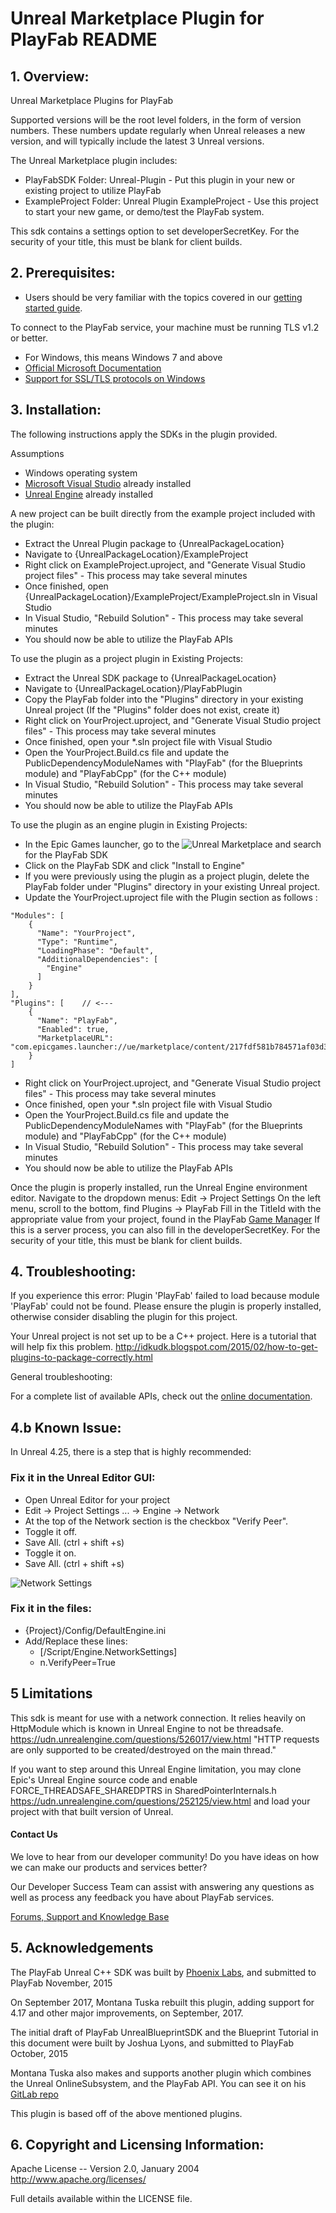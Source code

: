 # Unreal Marketplace Plugin for PlayFab README

## 1. Overview:

Unreal Marketplace Plugins for PlayFab

Supported versions will be the root level folders, in the form of version numbers. These numbers update regularly when Unreal releases a new version, and will typically include the latest 3 Unreal versions.

The Unreal Marketplace plugin includes:

* PlayFabSDK Folder: Unreal-Plugin - Put this plugin in your new or existing project to utilize PlayFab
* ExampleProject Folder: Unreal Plugin ExampleProject - Use this project to start your new game, or demo/test the PlayFab system.

This sdk contains a settings option to set developerSecretKey.  For the security of your title, this must be blank for client builds.

## 2. Prerequisites:

* Users should be very familiar with the topics covered in our [getting started guide](https://learn.microsoft.com/en-us/gaming/playfab/sdks/unreal/quickstart).

To connect to the PlayFab service, your machine must be running TLS v1.2 or better.
* For Windows, this means Windows 7 and above
* [Official Microsoft Documentation](https://msdn.microsoft.com/en-us/library/windows/desktop/aa380516%28v=vs.85%29.aspx)
* [Support for SSL/TLS protocols on Windows](http://blogs.msdn.com/b/kaushal/archive/2011/10/02/support-for-ssl-tls-protocols-on-windows.aspx)


## 3. Installation:

The following instructions apply the SDKs in the plugin provided.

Assumptions

* Windows operating system
* [Microsoft Visual Studio](https://www.visualstudio.com/en-us/products/visual-studio-community-vs.aspx) already installed
* [Unreal Engine](https://www.unrealengine.com/dashboard) already installed

A new project can be built directly from the example project included with the plugin:

* Extract the Unreal Plugin package to {UnrealPackageLocation}
* Navigate to {UnrealPackageLocation}/ExampleProject
* Right click on ExampleProject.uproject, and "Generate Visual Studio project files" - This process may take several minutes
* Once finished, open {UnrealPackageLocation}/ExampleProject/ExampleProject.sln in Visual Studio
* In Visual Studio, "Rebuild Solution" - This process may take several minutes
* You should now be able to utilize the PlayFab APIs

To use the plugin as a project plugin in Existing Projects:
* Extract the Unreal SDK package to {UnrealPackageLocation}
* Navigate to {UnrealPackageLocation}/PlayFabPlugin
* Copy the PlayFab folder into the "Plugins" directory in your existing Unreal project (If the "Plugins" folder does not exist, create it)
* Right click on YourProject.uproject, and "Generate Visual Studio project files" - This process may take several minutes
* Once finished, open your *.sln project file with Visual Studio
* Open the YourProject.Build.cs file and update the PublicDependencyModuleNames with "PlayFab" (for the Blueprints module) and "PlayFabCpp" (for the C++ module)
* In Visual Studio, "Rebuild Solution" - This process may take several minutes
* You should now be able to utilize the PlayFab APIs

To use the  plugin as an engine plugin in Existing Projects:
* In the Epic Games launcher, go to the ![Unreal Marketplace](images/Marketplace.PNG) and search for the PlayFab SDK
* Click on the PlayFab SDK and click "Install to Engine"
* If you were previously using the plugin as a project plugin, delete the PlayFab folder under "Plugins" directory in your existing Unreal project.
* Update the YourProject.uproject file with the Plugin section as follows :
```
"Modules": [
    {
      "Name": "YourProject",
      "Type": "Runtime",
      "LoadingPhase": "Default",
      "AdditionalDependencies": [
        "Engine"
      ]
    }
],
"Plugins": [    // <---
    {
      "Name": "PlayFab",
      "Enabled": true,
      "MarketplaceURL": "com.epicgames.launcher://ue/marketplace/content/217fdf581b784571af03d3fb6580368f"
    }
]
```
* Right click on YourProject.uproject, and "Generate Visual Studio project files" - This process may take several minutes
* Once finished, open your *.sln project file with Visual Studio
* Open the YourProject.Build.cs file and update the PublicDependencyModuleNames with "PlayFab" (for the Blueprints module) and "PlayFabCpp" (for the C++ module)
* In Visual Studio, "Rebuild Solution" - This process may take several minutes
* You should now be able to utilize the PlayFab APIs

Once the plugin is properly installed, run the Unreal Engine environment editor.
Navigate to the dropdown menus:  Edit -> Project Settings
On the left menu, scroll to the bottom, find Plugins -> PlayFab
Fill in the TitleId with the appropriate value from your project, found in the PlayFab [Game Manager](https://developer.playfab.com/)
If this is a server process, you can also fill in the developerSecretKey.  For the security of your title, this must be blank for client builds.

## 4. Troubleshooting:

If you experience this error:
Plugin 'PlayFab' failed to load because module 'PlayFab' could not be found.  Please ensure the plugin is properly installed, otherwise consider disabling the plugin for this project.

Your Unreal project is not set up to be a C++ project.  Here is a tutorial that will help fix this problem.
http://idkudk.blogspot.com/2015/02/how-to-get-plugins-to-package-correctly.html

General troubleshooting:

For a complete list of available APIs, check out the [online documentation](https://learn.microsoft.com/en-us/rest/api/playfab/).

## 4.b Known Issue:

In Unreal 4.25, there is a step that is highly recommended:

### Fix it in the Unreal Editor GUI:

* Open Unreal Editor for your project
* Edit -> Project Settings ... -> Engine -> Network
* At the top of the Network section is the checkbox "Verify Peer".
* Toggle it off.
* Save All. (ctrl + shift +s)
* Toggle it on.
* Save All. (ctrl + shift +s)

![Network Settings](images/NetworkSettings.png)

### Fix it in the files:

* {Project}/Config/DefaultEngine.ini
* Add/Replace these lines:
    * [/Script/Engine.NetworkSettings]
    * n.VerifyPeer=True

## 5 Limitations

This sdk is meant for use with a network connection. It relies heavily on HttpModule which is known in Unreal Engine to not be threadsafe. https://udn.unrealengine.com/questions/526017/view.html "HTTP requests are only supported to be created/destroyed on the main thread."

If you want to step around this Unreal Engine limitation, you may clone Epic's Unreal Engine source code and enable FORCE_THREADSAFE_SHAREDPTRS in SharedPointerInternals.h https://udn.unrealengine.com/questions/252125/view.html and load your project with that built version of Unreal.


#### Contact Us
We love to hear from our developer community!
Do you have ideas on how we can make our products and services better?

Our Developer Success Team can assist with answering any questions as well as process any feedback you have about PlayFab services.

[Forums, Support and Knowledge Base](https://community.playfab.com/index.html)


## 5. Acknowledgements

The PlayFab Unreal C++ SDK was built by [Phoenix Labs](http://www.phoenixlabs.ca/), and submitted to PlayFab November, 2015

On September 2017, Montana Tuska rebuilt this plugin, adding support for 4.17 and other major improvements, on September, 2017.

The initial draft of PlayFab UnrealBlueprintSDK and the Blueprint Tutorial in this document were built by Joshua Lyons, and submitted to PlayFab October, 2015

Montana Tuska also makes and supports another plugin which combines the Unreal OnlineSubsystem, and the PlayFab API. You can see it on his [GitLab repo](https://gitlab.com/mtuska/OnlineSubsystemPlayFab)

This plugin is based off of the above mentioned plugins.

## 6. Copyright and Licensing Information:

  Apache License --
  Version 2.0, January 2004
  http://www.apache.org/licenses/

  Full details available within the LICENSE file.
